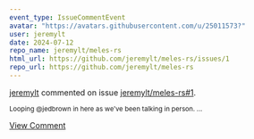 ```yaml
---
event_type: IssueCommentEvent
avatar: "https://avatars.githubusercontent.com/u/25011573?"
user: jeremylt
date: 2024-07-12
repo_name: jeremylt/meles-rs
html_url: https://github.com/jeremylt/meles-rs/issues/1
repo_url: https://github.com/jeremylt/meles-rs
---
```


<a href='https://github.com/jeremylt' target='_blank'>jeremylt</a> commented on issue <a href='https://github.com/jeremylt/meles-rs/issues/1' target='_blank'>jeremylt/meles-rs#1</a>.

<small>Looping @jedbrown in here as we've been talking in person....</small>

<a href='https://github.com/jeremylt/meles-rs/issues/1' target='_blank'>View Comment</a>